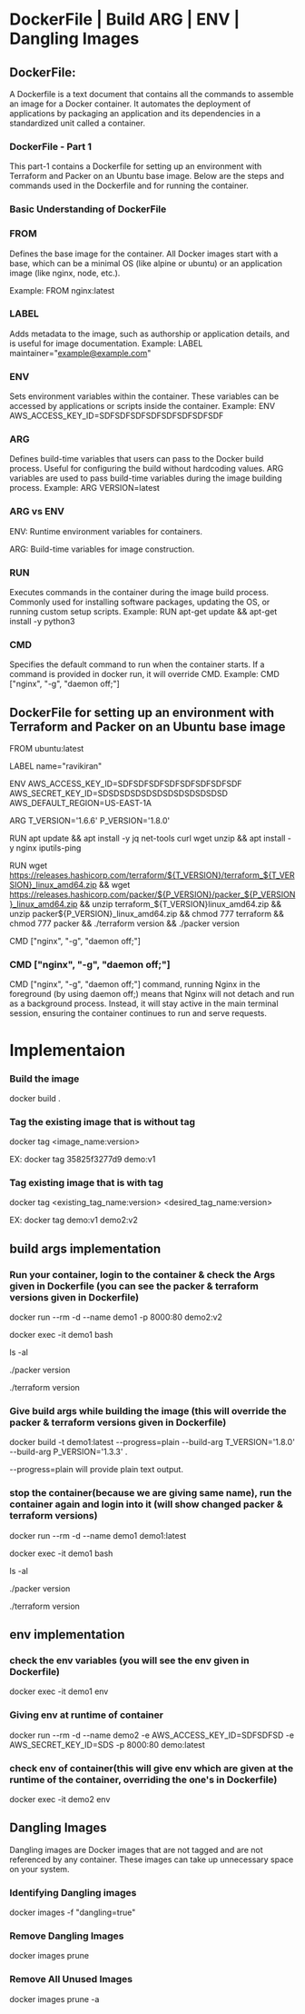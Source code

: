 # DockerFile | Build ARG | ENV | Dangling Images

## DockerFile:
A Dockerfile is a text document that contains all the commands to assemble an image for a Docker container. It automates the deployment of applications by packaging an application and its dependencies in a standardized unit called a container.

### DockerFile - Part 1
This part-1 contains a Dockerfile for setting up an environment with Terraform and Packer on an Ubuntu base image. Below are the steps and commands used in the Dockerfile and for running the container.

### Basic Understanding of DockerFile
### FROM
Defines the base image for the container. All Docker images start with a base, which can be a minimal OS (like alpine or ubuntu) or an application image (like nginx, node, etc.).

Example: FROM nginx:latest
### LABEL
Adds metadata to the image, such as authorship or application details, and is useful for image documentation.
Example: LABEL maintainer="example@example.com"
### ENV
Sets environment variables within the container. These variables can be accessed by applications or scripts inside the container. 
Example: ENV AWS_ACCESS_KEY_ID=SDFSDFSDFSDFSDFSDFSDFSDF
### ARG
Defines build-time variables that users can pass to the Docker build process. Useful for configuring the build without hardcoding values. ARG variables are used to pass build-time variables during the image building process.
Example: ARG VERSION=latest
### ARG vs ENV
ENV: Runtime environment variables for containers.

ARG: Build-time variables for image construction.
### RUN
Executes commands in the container during the image build process. Commonly used for installing software packages, updating the OS, or running custom setup scripts.
Example: RUN apt-get update && apt-get install -y python3
### CMD
Specifies the default command to run when the container starts. If a command is provided in docker run, it will override CMD.
Example: CMD ["nginx", "-g", "daemon off;"]

## DockerFile for setting up an environment with Terraform and Packer on an Ubuntu base image

FROM ubuntu:latest

LABEL name="ravikiran"

ENV AWS_ACCESS_KEY_ID=SDFSDFSDFSDFSDFSDFSDFSDF
AWS_SECRET_KEY_ID=SDSDSDSDSDSDSDSDSDSDSDSD
AWS_DEFAULT_REGION=US-EAST-1A

ARG T_VERSION='1.6.6'
P_VERSION='1.8.0'

RUN apt update && apt install -y jq net-tools curl wget unzip
&& apt install -y nginx iputils-ping

RUN wget https://releases.hashicorp.com/terraform/${T_VERSION}/terraform_${T_VERSION}_linux_amd64.zip
&& wget https://releases.hashicorp.com/packer/${P_VERSION}/packer_${P_VERSION}_linux_amd64.zip
&& unzip terraform_${T_VERSION}linux_amd64.zip && unzip packer${P_VERSION}_linux_amd64.zip
&& chmod 777 terraform && chmod 777 packer
&& ./terraform version && ./packer version

CMD ["nginx", "-g", "daemon off;"]

### CMD ["nginx", "-g", "daemon off;"] 
CMD ["nginx", "-g", "daemon off;"] command, running Nginx in the foreground (by using daemon off;) means that Nginx will not detach and run as a background process. Instead, it will stay active in the main terminal session, ensuring the container continues to run and serve requests.

# Implementaion
### Build the image
docker build .
### Tag the existing image that is without tag
docker tag <image-id> <image_name:version>

EX: docker tag 35825f3277d9 demo:v1
### Tag existing image that is with tag
docker tag <existing_tag_name:version> <desired_tag_name:version>

EX: docker tag demo:v1 demo2:v2

## build args implementation
### Run your container, login to the container & check the Args given in Dockerfile (you can see the packer & terraform versions given in Dockerfile)
docker run --rm -d --name demo1 -p 8000:80 demo2:v2

docker exec -it demo1 bash

ls -al

./packer version

./terraform version
### Give build args while building the image (this will override the packer & terraform versions given in Dockerfile)
docker build -t demo1:latest --progress=plain --build-arg T_VERSION='1.8.0' --build-arg P_VERSION='1.3.3' .

--progress=plain will provide plain text output.

### stop the container(because we are giving same name), run the container again and login into it (will show changed packer & terraform versions)
docker run --rm -d --name demo1 demo1:latest

docker exec -it demo1 bash

ls -al

./packer version

./terraform version

## env implementation
### check the env variables (you will see the env given in Dockerfile)
docker exec -it demo1 env 
### Giving env at runtime of container 
docker run --rm -d --name demo2 -e AWS_ACCESS_KEY_ID=SDFSDFSD -e AWS_SECRET_KEY_ID=SDS -p 8000:80 demo:latest
### check env of container(this will give env which are given at the runtime of the container, overriding the one's in Dockerfile)
docker exec -it demo2 env

## Dangling Images
Dangling images are Docker images that are not tagged and are not referenced by any container. These images can take up unnecessary space on your system.
### Identifying Dangling images
docker images -f "dangling=true"
### Remove Dangling Images
docker images prune
### Remove All Unused Images
docker images prune -a
